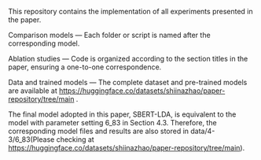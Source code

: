 This repository contains the implementation of all experiments presented in the paper.

Comparison models — Each folder or script is named after the corresponding model.

Ablation studies — Code is organized according to the section titles in the paper, ensuring a one-to-one correspondence.

Data and trained models — The complete dataset and pre-trained models are available at https://huggingface.co/datasets/shiinazhao/paper-repository/tree/main
.

The final model adopted in this paper, SBERT-LDA, is equivalent to the model with parameter setting 6_83 in Section 4.3. Therefore, the corresponding model files and results are also stored in data/4-3/6_83(Please checking at https://huggingface.co/datasets/shiinazhao/paper-repository/tree/main).
